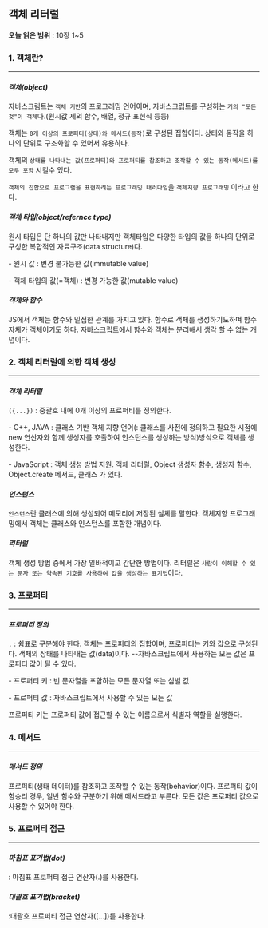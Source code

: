 ## 객체 리터럴

**오늘 읽은 범위** : 10장 1~5

### 1. 객체란?

---

#### _객체(object)_

자바스크림트는 `객체 기반`의 프로그래밍 언어이며, 자바스크립트를 구성하는 `거의 "모든 것"이 객체`다.(원시값 제외 함수, 배열, 정규 표현식 등등)

객체는 `0개 이상의 프로퍼티(상태)와 메서드(동작)`로 구성된 집합이다. 상태와 동작을 하나의 단위로 구조화할 수 있어서 유용하다.

객체의 `상태를 나타내는 값(프로퍼티)와 프로퍼티를 참조하고 조작할 수 있는 동작(메서드)를 모두 포함` 시킬수 있다.

`객체의 집합으로 프로그램을 표현하려는 프로그래밍 태러다임`을 `객체지향 프로그래밍` 이라고 한다.

#### _객체 타입(object/refernce type)_

원시 타입은 단 하나의 값만 나타내지만 객체타입은 다양한 타입의 값을 하나의 단위로 구성한 복합적인 자료구조(data structure)다.

\- 원시 값 : 변경 불가능한 값(immutable value)

\- 객체 타입의 값(=객체) : 변경 가능한 값(mutable value)

#### _객체와 함수_

JS에서 객체는 함수와 밀접한 관계를 가지고 있다. 함수로 객체를 생성하기도하며 함수 자체가 객체이기도 하다. 자바스크립트에서 함수와 객체는 분리해서 생각 할 수 없는 개념이다.

### 2. 객체 리터럴에 의한 객체 생성

---

#### _객체 리터럴_

`({...})` : 중괄호 내에 0개 이상의 프로퍼티를 정의한다.

\- C++, JAVA : 클래스 기반 객체 지향 언어(: 클래스를 사전에 정의하고 필요한 시점에 new 연산자와 함께 생성자를 호출하여 인스턴스를 생성하는 방식)방식으로 객체를 생성한다.

\- JavaScript : 객체 생성 방법 지원. 객체 리터럴, Object 생성자 함수, 생성자 함수, Object.create 메서드, 클래스 가 있다.

#### _인스턴스_

`인스턴스`란 클래스에 의해 생성되어 메모리에 저장된 실체를 말한다. 객체지향 프로그래밍에서 객체는 클래스와 인스턴스를 포함한 개념이다.

#### _리터럴_

객체 생성 방법 중에서 가장 일바적이고 간단한 방법이다. 리터럴은 `사람이 이해할 수 있는 문자 또는 약속된 기호를 사용하여 값을 생성하는 표기법`이다.

### 3. 프로퍼티

---

#### _프로퍼티 정의_

`,` : 쉼표로 구분해야 한다.
객체는 프로퍼티의 집합이며, 프로퍼티는 키와 값으로 구성된다. 객체의 상태를 나타내는 값(data)이다. --자바스크립트에서 사용하는 모든 값은 프로퍼티 값이 될 수 있다.

\- 프로퍼티 키 : 빈 문자열을 포함하는 모든 문자열 또는 심벌 값

\- 프로퍼티 값 : 자바스크립트에서 사용할 수 있는 모든 값

프로퍼티 키는 프로퍼티 값에 접근할 수 있는 이름으로서 식별자 역할을 실행한다.

### 4. 메서드

---

#### _매서드 정의_

프로퍼티(생태 데이터)를 참조하고 조작할 수 있는 동작(behavior)이다. 프로퍼티 값이 함숭리 경우, 일반 함수와 구분하기 위해 메서드라고 부른다. 모든 값은 프로퍼티 값으로 사용할 수 있어야 한다.

### 5. 프로퍼티 접근

---

#### _마침표 표기법(dot)_

: 마침표 프로퍼티 접근 연산자(.)를 사용한다.

#### _대괄호 표기법(bracket)_

:대괄호 프로퍼티 접근 연산자([...])를 사용한다.
